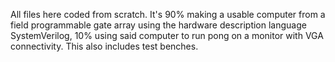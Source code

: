 All files here coded from scratch. It's 90% making a usable computer from a field programmable gate array using the hardware description language SystemVerilog, 10% using said computer to run pong on a monitor with VGA connectivity. This also includes test benches.
